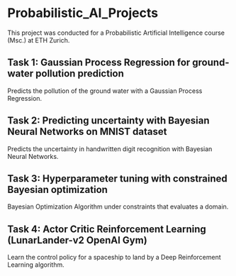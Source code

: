 # Probabilistic_AI_Projects
This project was conducted for a Probabilistic Artificial Intelligence course (Msc.) at ETH Zurich.

## Task 1: Gaussian Process Regression for ground-water pollution prediction
Predicts the pollution of the ground water with a Gaussian Process Regression. 

## Task 2: Predicting uncertainty with Bayesian Neural Networks on MNIST dataset
Predicts the uncertainty in handwritten digit recognition with Bayesian Neural Networks.

## Task 3: Hyperparameter tuning with constrained Bayesian optimization
Bayesian Optimization Algorithm under constraints that evaluates a domain. 

## Task 4: Actor Critic Reinforcement Learning (LunarLander-v2 OpenAI Gym)
Learn the control policy for a spaceship to land by a Deep Reinforcement Learning algorithm.
